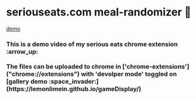 # seriouseats.com meal-randomizer :fork_and_knife:

[demo](https://user-images.githubusercontent.com/62027916/119535044-9a16fe00-bd55-11eb-881a-d79bdd76da5f.mov)


<h3>This is a demo video of my serious eats chrome extension :arrow_up:
<br><br>The files can be uploaded to chrome in ['chrome-extensions']("chrome://extensions") with 'devolper mode' toggled on
[gallery demo :space_invader:] (https://lemonlimein.github.io/gameDisplay/) 
